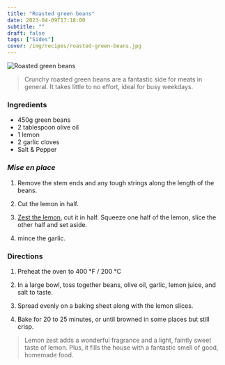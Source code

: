 ```yaml
---
title: "Roasted green beans"
date: 2023-04-09T17:18:00
subtitle: ""
draft: false
tags: ["Sides"]
cover: /img/recipes/roasted-green-beans.jpg
---
```


<!-- <div class="warning">⚠️ This is a warning!</div> -->

<div class="my-flexbox row-collapse center basic-gap" >
  <div>
    <img src="/img/recipes/roasted-green-beans.jpg" alt="Roasted green beans" class="cover-img">
  </div>
  <div>
    <blockquote>
      Crunchy roasted green beans are a fantastic side for meats in general. It takes little to no effort, ideal for busy weekdays.
    </blockquote>
  </div>
</div>

### Ingredients

- 450g green beans
- 2 tablespoon olive oil
- 1 lemon
- 2 garlic cloves
- Salt & Pepper

### _Mise en place_

1. Remove the stem ends and any tough strings along the length of the beans.

2. Cut the lemon in half.

3. [Zest the lemon](## "grate the outer layer of the shell with a grater"), cut it in half. Squeeze one half of the lemon, slice the other half and set aside.

3. mince the garlic.

### Directions

1. Preheat the oven to 400 °F / 200 °C

2. In a large bowl, toss together beans, olive oil, garlic, lemon juice, and salt to taste.

3. Spread evenly on a baking sheet along with the lemon slices.

4. Bake for 20 to 25 minutes, or until browned in some places but still crisp.

> Lemon zest adds a wonderful fragrance and a light, faintly sweet taste of lemon. Plus, it fills the house with a fantastic smell of good, homemade food.